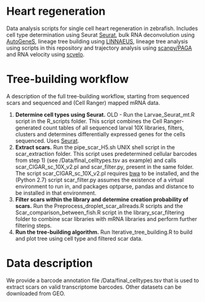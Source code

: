 # Heart regeneration
Data analysis scripts for single cell heart regeneration in zebrafish. Includes cell type determination using Seurat [Seurat](http://satijalab.org/seurat/), bulk RNA deconvolution using [AutoGeneS](https://autogenes.readthedocs.io/en/latest/), lineage tree building using [LINNAEUS](https://github.com/Bastiaanspanjaard/LINNAEUS), lineage tree analysis using scripts in this repository and trajectory analysis using [scanpy/PAGA](https://scanpy.readthedocs.io/en/stable/) and RNA velocity using [scvelo](https://scvelo.readthedocs.io).

# Tree-building workflow
A description of the full tree-building workflow, starting from sequenced scars and sequenced and (Cell Ranger) mapped mRNA data.

1. __Determine cell types using Seurat.__ OLD - Run the Larvae_Seurat_mt.R script in the R_scripts folder. This script combines the Cell Ranger-generated count tables of all sequenced larval 10X libraries, filters, clusters and determines differentially expressed genes for the cells sequenced. Uses [Seurat](http://satijalab.org/seurat/).
1. __Extract scars.__ Run the pipe_scar_H5.sh UNIX shell script in the scar_extraction folder. This script uses predetermined cellular barcodes from step 1) (see /Data/final_celltypes.tsv as example) and calls scar_CIGAR_sc_10X_v2.pl and scar_filter.py, present in the same folder. The script scar_CIGAR_sc_10X_v2.pl requires [bwa](http://bio-bwa.sourceforge.net) to be installed, and the (Python 2.7) script scar_filter.py assumes the existence of a virtual environment to run in, and packages optparse, pandas and distance to be installed in that environment.
3. __Filter scars within the library and determine creation probability of scars.__ Run the Preprocess_droplet_scar_allreads.R scripts and the Scar_comparison_between_fish.R script in the library_scar_filtering folder to combine scar libraries with mRNA libraries and perform further filtering steps.
4. __Run the tree-building algorithm.__ Run Iterative_tree_building.R to build and plot tree using cell type and filtered scar data.

# Data description
We provide a barcode annotation file /Data/final_celltypes.tsv that is used to extract scars on valid transcriptome barcodes. Other datasets can be downloaded from GEO.
